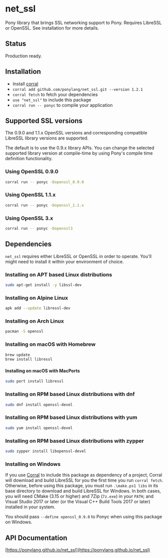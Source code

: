 # net_ssl

Pony library that brings SSL networking support to Pony. Requires LibreSSL or OpenSSL. See installation for more details.

## Status

Production ready.

## Installation

* Install [corral](https://github.com/ponylang/corral)
* `corral add github.com/ponylang/net_ssl.git --version 1.2.1`
* `corral fetch` to fetch your dependencies
* `use "net_ssl"` to include this package
* `corral run -- ponyc` to compile your application

## Supported SSL versions

The 0.9.0 and 1.1.x OpenSSL versions and corresponding compatible LibreSSL library versions are supported.

The default is to use the 0.9.x library APIs. You can change the selected supported library version at compile-time by using Pony's compile time definition functionality.

### Using OpenSSL 0.9.0

```bash
corral run -- ponyc -Dopenssl_0.9.0
```

### Using OpenSSL 1.1.x

```bash
corral run -- ponyc -Dopenssl_1.1.x
```

### Using OpenSSL 3.x

```bash
corral run -- ponyc -Dopenssl3
```

## Dependencies

`net_ssl` requires either LibreSSL or OpenSSL in order to operate. You'll might need to install it within your environment of choice.

### Installing on APT based Linux distributions

```bash
sudo apt-get install -y libssl-dev
```

### Installing on Alpine Linux

```bash
apk add --update libressl-dev
```

### Installing on Arch Linux

```bash
pacman -S openssl

```

### Installing on macOS with Homebrew

```bash
brew update
brew install libressl
```

#### Installing on macOS with MacPorts

```bash
sudo port install libressl
```

### Installing on RPM based Linux distributions with dnf

```bash
sudo dnf install openssl-devel
```

### Installing on RPM based Linux distributions with yum

```bash
sudo yum install openssl-devel
```

### Installing on RPM based Linux distributions with zypper

```bash
sudo zypper install libopenssl-devel
```

### Installing on Windows

If you use [Corral](https://github.com/ponylang/corral) to include this package as dependency of a project, Corral will download and build LibreSSL for you the first time you run `corral fetch`.  Otherwise, before using this package, you must run `.\make.ps1 libs` in its base directory to download and build LibreSSL for Windows. In both cases, you will need CMake (3.15 or higher) and 7Zip (`7z.exe`) in your `PATH`; and Visual Studio 2017 or later (or the Visual C++ Build Tools 2017 or later) installed in your system.

You should pass `--define openssl_0.9.0` to Ponyc when using this package on Windows.

## API Documentation

[https://ponylang.github.io/net_ssl](https://ponylang.github.io/net_ssl)
